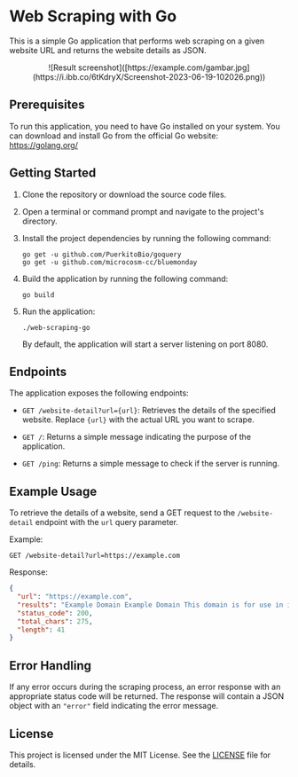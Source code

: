 # Web Scraping with Go

This is a simple Go application that performs web scraping on a given website URL and returns the website details as JSON.

<div align="center">
  ![Result screenshot]([https://example.com/gambar.jpg](https://i.ibb.co/6tKdryX/Screenshot-2023-06-19-102026.png))
</div>


## Prerequisites

To run this application, you need to have Go installed on your system. You can download and install Go from the official Go website: https://golang.org/

## Getting Started

1. Clone the repository or download the source code files.

2. Open a terminal or command prompt and navigate to the project's directory.

3. Install the project dependencies by running the following command:

   ```shell
   go get -u github.com/PuerkitoBio/goquery
   go get -u github.com/microcosm-cc/bluemonday
   ```

4. Build the application by running the following command:

   ```shell
   go build
   ```

5. Run the application:

   ```shell
   ./web-scraping-go
   ```

   By default, the application will start a server listening on port 8080.

## Endpoints

The application exposes the following endpoints:

- `GET /website-detail?url={url}`: Retrieves the details of the specified website. Replace `{url}` with the actual URL you want to scrape.

- `GET /`: Returns a simple message indicating the purpose of the application.

- `GET /ping`: Returns a simple message to check if the server is running.

## Example Usage

To retrieve the details of a website, send a GET request to the `/website-detail` endpoint with the `url` query parameter.

Example:

```
GET /website-detail?url=https://example.com
```

Response:

```json
{
  "url": "https://example.com",
  "results": "Example Domain Example Domain This domain is for use in illustrative examples in documents. You may use this domain in literature without prior coordination or asking for permission. More information...",
  "status_code": 200,
  "total_chars": 275,
  "length": 41
}
```

## Error Handling

If any error occurs during the scraping process, an error response with an appropriate status code will be returned. The response will contain a JSON object with an `"error"` field indicating the error message.

## License

This project is licensed under the MIT License. See the [LICENSE](LICENSE) file for details.

